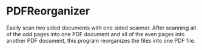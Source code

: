 # PDFReorganizer
Easily scan two sided documents with one sided scanner. After scanning all of the odd pages into one PDF document and all of the even pages into another PDF document, this program reorganizes the files into one PDF file.
